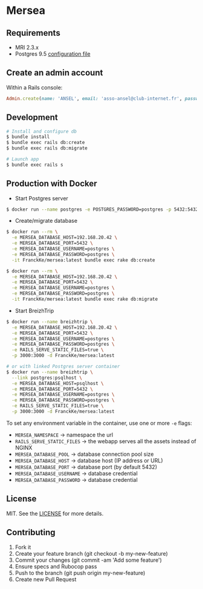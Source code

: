 # Mersea

## Requirements

- MRI 2.3.x
- Postgres 9.5 [configuration file](https://github.com/FranckKe/mersea/blob/master/config/database.yml)

## Create an admin account

Within a Rails console:
```rb
Admin.create(name: 'ANSEL', email: 'asso-ansel@club-internet.fr', password: 'strongpassword')
```

## Development

```sh
# Install and configure db
$ bundle install
$ bundle exec rails db:create
$ bundle exec rails db:migrate

# Launch app
$ bundle exec rails s
```

## Production with Docker

- Start Postgres server
```sh
$ docker run --name postgres -e POSTGRES_PASSWORD=postgres -p 5432:5432 -d postgres:latest
```

- Create/migrate database
```sh
$ docker run --rm \
  -e MERSEA_DATABASE_HOST=192.168.20.42 \
  -e MERSEA_DATABASE_PORT=5432 \
  -e MERSEA_DATABASE_USERNAME=postgres \
  -e MERSEA_DATABASE_PASSWORD=postgres \
  -it FranckKe/mersea:latest bundle exec rake db:create

$ docker run --rm \
  -e MERSEA_DATABASE_HOST=192.168.20.42 \
  -e MERSEA_DATABASE_PORT=5432 \
  -e MERSEA_DATABASE_USERNAME=postgres \
  -e MERSEA_DATABASE_PASSWORD=postgres \
  -it FranckKe/mersea:latest bundle exec rake db:migrate
```

- Start BreizhTrip
```sh
$ docker run --name breizhtrip \
  -e MERSEA_DATABASE_HOST=192.168.20.42 \
  -e MERSEA_DATABASE_PORT=5432 \
  -e MERSEA_DATABASE_USERNAME=postgres \
  -e MERSEA_DATABASE_PASSWORD=postgres \
  -e RAILS_SERVE_STATIC_FILES=true \
  -p 3000:3000 -d FranckKe/mersea:latest

# or with linked Postgres server container
$ docker run --name breizhtrip \
  --link postgres:psqlhost \
  -e MERSEA_DATABASE_HOST=psqlhost \
  -e MERSEA_DATABASE_PORT=5432 \
  -e MERSEA_DATABASE_USERNAME=postgres \
  -e MERSEA_DATABASE_PASSWORD=postgres \
  -e RAILS_SERVE_STATIC_FILES=true \
  -p 3000:3000 -d FranckKe/mersea:latest
```
To set any environment variable in the container, use one or more `-e` flags:
- `MERSEA_NAMESPACE` → namespace the url
- `RAILS_SERVE_STATIC_FILES` → the webapp serves all the assets instead of NGINX
- `MERSEA_DATABASE_POOL` → database connection pool size
- `MERSEA_DATABASE_HOST` → database host (IP address or URL)
- `MERSEA_DATABASE_PORT` → database port (by default 5432)
- `MERSEA_DATABASE_USERNAME` → database credential
- `MERSEA_DATABASE_PASSWORD` → database credential

## License

MIT. See the [LICENSE](https://github.com/FranckKe/mersea/blob/master/LICENSE) for more details.

## Contributing

1. Fork it
2. Create your feature branch (git checkout -b my-new-feature)
3. Commit your changes (git commit -am 'Add some feature')
4. Ensure specs and Rubocop pass
5. Push to the branch (git push origin my-new-feature)
6. Create new Pull Request
